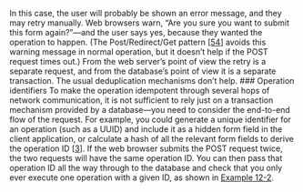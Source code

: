 In this case, the user will probably be shown an error message, and they may retry manually. Web
browsers warn, “Are you sure you want to submit this form again?”—and the user says yes, because
they wanted the operation to happen. (The Post/Redirect/Get pattern
[[54](ch12.html#Jouravlev2004wh)] avoids this warning message in normal
operation, but it doesn’t help if the POST request times out.) From the web server’s point of view
the retry is a separate request, and from the database’s point of view it is a separate transaction.
The usual deduplication mechanisms don’t help. ### Operation identifiers 
To make the operation idempotent through several hops of network communication, it is not sufficient
to rely just on a transaction mechanism provided by a database—you need to consider the end-to-end
flow of the request. For example, you could generate a unique identifier for an operation (such as a UUID) and include it
as a hidden form field in the client application, or calculate a hash of all the relevant form
fields to derive the operation ID [[3](ch12.html#Helland2009vd)]. If
the web browser submits the POST request twice, the two requests will have the same operation ID.
You can then pass that operation ID all the way through to the database and check that you only ever
execute one operation with a given ID, as shown in [Example 12-2](#fig_future_request_id).